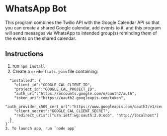 # WhatsApp Bot
This program combines the Twilio API with the Google Calendar API so that you can create a shared Google calendar, add events to it, and this program will send messages via WhatsApp to intended group(s) reminding them of the events on the shared calendar.

## Instructions
1. run `npm install`
2. Create a `credentials.json` file containing: 
```{
  "installed": {
    "client_id":"GOOGLE_CAL_CLIENT_ID",
    "project_id":"GOOGLE_CAL_PROJECT_ID",
    "auth_uri":"https://accounts.google.com/o/oauth2/auth",
    "token_uri":"https://oauth2.googleapis.com/token",
    "auth_provider_x509_cert_url":"https://www.googleapis.com/oauth2/v1/certs",
    "client_secret":"GOOGLE_CAL_CLIENT_SECRET",
    "redirect_uris":["urn:ietf:wg:oauth:2.0:oob", "http://localhost"]
  }
}```
3. To launch app, run `node app`

